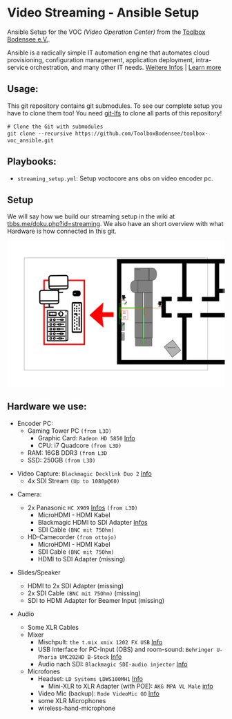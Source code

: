  Video Streaming - Ansible Setup
====================================
Ansible Setup for the VOC *(Video Operation Center)* from the [Toolbox Bodensee e.V.](https://toolbox-bodensee.de).

Ansible is a radically simple IT automation engine that automates cloud provisioning, configuration management, application deployment, intra-service orchestration, and many other IT needs. [Weitere Infos](https://de.wikipedia.org/wiki/Ansible) | [Learn more](https://www.ansible.com/overview/how-ansible-works)

 Usage:
-------
This git repository contains git submodules. To see our complete setup you have to clone them too!
You need [git-lfs](https://git-lfs.github.com/) to clone all parts of this repository!

```
# Clone the Git with submodules
git clone --recursive https://github.com/ToolboxBodensee/toolbox-voc_ansible.git
```


 Playbooks:
------------
+ ``streaming_setup.yml``: Setup voctocore ans obs on video encoder pc.

 Setup
-------

We will say how we build our streaming setup in the wiki at [tbbs.me/doku.php?id=streaming](https://tbbs.me/doku.php?id=streaming:start).
We also have an short overview with what Hardware is how connected in this git.

![connect.svg](connect.svg "Toolbox VOC")


 Hardware we use:
----------------

+ Encoder PC:
  * Gaming Tower PC ``(from L3D)``
    - Graphic Card: ``Radeon HD 5850`` [Info](https://www.gamestar.de/hardware/amd-radeon-hd-5850,79.html)
    - CPU: i7 Quadcore ``(from L3D)``
  - RAM: 16GB DDR3 ``(from L3D``
  - SSD: 250GB ``(from L3D)``
* Video Capture: ``Blackmagic Decklink Duo 2`` [Info](https://www.blackmagicdesign.com/de/products/decklink/techspecs/W-DLK-31)
  - 4x SDI Stream ``(Up to 1080p@60)``
  
+ Camera:
  * 2x Panasonic ``HC X909`` [Infos](https://www.testberichte.de/p/panasonic-tests/hc-x909-testbericht.html#produkt-datenblatt) ``(from L3D)``
    - MicroHDMI - HDMI Kabel
    - Blackmagic HDMI to SDI Adapter [Infos](https://www.blackmagicdesign.com/de/products/microconverters)
    - SDI Cable ``(BNC mit 75Ohm)``
  * HD-Camecorder ``(from ottojo)``
    - MicroHDMI - HDMI Kabel
    - SDI Cable ``(BNC mit 75Ohm)``
    - HDMI to SDI Adapter (missing)

+ Slides/Speaker
  * HDMI to 2x SDI Adapter (missing)
  * 2x SDI Cable ``(BNC mit 75Ohm)`` (missing)
  * SDI to HDMI Adapter for Beamer Input (missing)

+ Audio
  * Some XLR Cables
  * Mixer
    - Mischpult: ``the t.mix xmix 1202 FX USB`` [Info](https://www.thomann.de/de/the_t.mix_xmix_1202_fx_usb.htm)
    - USB Interface for PC-Input (OBS) and room-sound: ``Behringer U-Phoria UMC202HD B-Stock`` [Info](https://www.thomann.de/de/behringer_u_phoria_umc202hd_b_stock.htm)
    - Audio nach SDI: ``Blackmagic SDI-audio injector`` [Info](https://www.videodata.de/shop/products/de/Studiotechnik/Signalkonvertierung/Analog-Audio-zu-HD-SDI/Blackmagic-Minikonverter-Audio-zu-SDI-2.html)
  * Microfones
    - Headset: ``LD Systems LDWS100MH1`` [Info](https://www.thomann.de/de/ld_systems_ldws100mh1.htm)
      + Mini-XLR to XLR Adapter (with POE): ``AKG MPA VL Male`` [info](https://www.thomann.de/de/akg_mpa_vl_male.htm)
    - Video Mic (backup): ``Rode VideoMic GO`` [Info](https://www.thomann.de/de/rode_videomic_go.htm)
    - some XLR Microphones
    - wireless-hand-microphone


 
